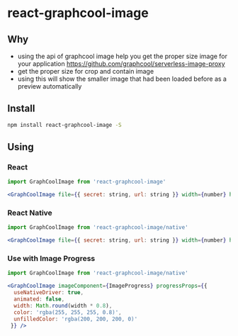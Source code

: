 # react-graphcool-image

## Why
- using the api of graphcool image help you get the proper size image for your application https://github.com/graphcool/serverless-image-proxy
- get the proper size for crop and contain image
- using this will show the smaller image that had been loaded before as a preview automatically

## Install
```bash
npm install react-graphcool-image -S
```

## Using

### React
```jsx
import GraphCoolImage from 'react-graphcool-image'

<GraphCoolImage file={{ secret: string, url: string }} width={number} height={number} />
```

### React Native
```jsx
import GraphCoolImage from 'react-graphcool-image/native'

<GraphCoolImage file={{ secret: string, url: string }} width={number} height={number} />
```

### Use with Image Progress
```jsx
import GraphCoolImage from 'react-graphcool-image/native'

<GraphCoolImage imageComponent={ImageProgress} progressProps={{
  useNativeDriver: true,
  animated: false,
  width: Math.round(width * 0.8),
  color: 'rgba(255, 255, 255, 0.8)',
  unfilledColor: 'rgba(200, 200, 200, 0)'
 }} />
```
